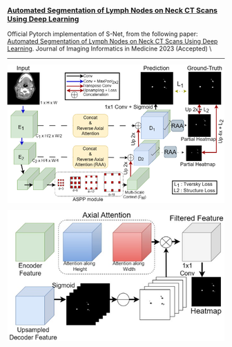 ### [Automated Segmentation of Lymph Nodes on Neck CT Scans Using Deep Learning](https://link.springer.com/article/10.1007/s10278-024-01114-w)
Official Pytorch implementation of S-Net, from the following paper:
[Automated Segmentation of Lymph Nodes on Neck CT Scans Using Deep Learning](https://link.springer.com/article/10.1007/s10278-024-01114-w). Journal of Imaging Informatics in Medicine 2023 (Accepted) \

---

<p align="center">
<img src="figures/figure_1.png" width=100% height=40% 
class="center">
</p>

<p align="center">
<img src="figures/figure_2.jpg" width=100% height=40% 
class="center">
</p>

<!-- 

    ```
    git clone https://github.com/mahfuzalhasan/spatial-context-network.git
    ```
2. Run *python3 main.py* to check the model loading.
3. Torch version 1.12.1 is used with CUDA 10.2. But latest version should work just fine.  -->